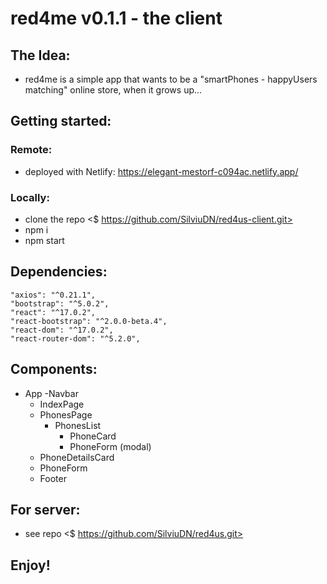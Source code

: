 # red4me v0.1.1 - the client

## The Idea:
- red4me is a simple app that wants to be a "smartPhones - happyUsers matching" online store, when it grows up...

## Getting started:

### Remote:
- deployed with Netlify: https://elegant-mestorf-c094ac.netlify.app/

### Locally: 
- clone the repo <$ https://github.com/SilviuDN/red4us-client.git>
- npm i
- npm start

## Dependencies:
    "axios": "^0.21.1",
    "bootstrap": "^5.0.2",
    "react": "^17.0.2",
    "react-bootstrap": "^2.0.0-beta.4",
    "react-dom": "^17.0.2",
    "react-router-dom": "^5.2.0",

## Components: 
- App
    -Navbar
    - IndexPage
    - PhonesPage
        - PhonesList
            - PhoneCard
            - PhoneForm (modal)
    - PhoneDetailsCard
    - PhoneForm
    - Footer

## For server:
- see repo <$ https://github.com/SilviuDN/red4us.git>

## Enjoy!